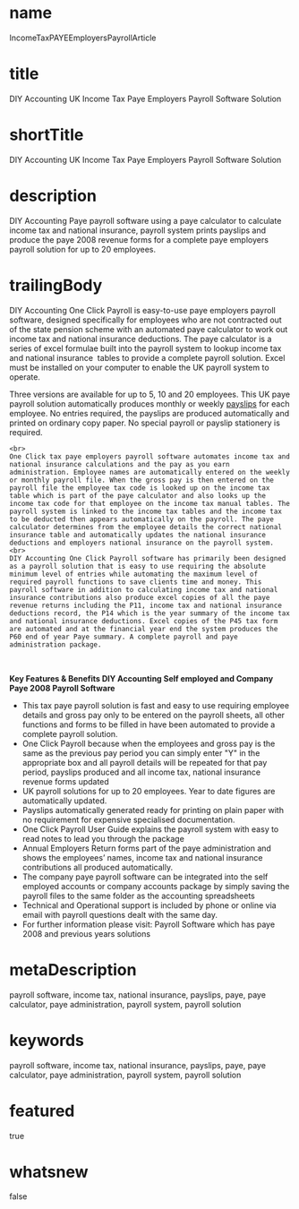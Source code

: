 # name
IncomeTaxPAYEEmployersPayrollArticle

# title
DIY Accounting UK Income Tax Paye Employers Payroll Software Solution

# shortTitle
DIY Accounting UK Income Tax Paye Employers Payroll Software Solution

# description
<p>DIY Accounting Paye payroll software using a paye calculator to calculate income tax and national insurance, payroll system prints payslips and produce the paye 2008 revenue forms for a complete paye employers payroll solution for up to 20 employees.</p>

# trailingBody
<p>
    <span>DIY Accounting One Click Payroll is easy-to-use paye employers payroll software, designed specifically for employees who are not contracted out of the state pension scheme with an automated paye calculator to work out income tax and national insurance deductions. The paye calculator is a series of excel formulae built into the payroll system to lookup income tax and national insurance &nbsp;tables to provide a complete payroll solution. Excel must be installed on your computer to enable the UK payroll system to operate.</span>
</p>
<p>
    Three versions are available for up to 5, 10 and 20 employees. This UK paye payroll solution automatically produces monthly or weekly <a href="product.html?product=PayslipProduct">payslips</a> for each employee. No entries required, the payslips are produced automatically and printed on ordinary copy paper. No special payroll or payslip stationery is required.
    <br>
     
    <br>
    One Click tax paye employers payroll software automates income tax and national insurance calculations and the pay as you earn administration. Employee names are automatically entered on the weekly or monthly payroll file. When the gross pay is then entered on the payroll file the employee tax code is looked up on the income tax table which is part of the paye calculator and also looks up the income tax code for that employee on the income tax manual tables. The payroll system is linked to the income tax tables and the income tax to be deducted then appears automatically on the payroll. The paye calculator determines from the employee details the correct national insurance table and automatically updates the national insurance deductions and employers national insurance on the payroll system.
    <br>
    DIY Accounting One Click Payroll software has primarily been designed as a payroll solution that is easy to use requiring the absolute minimum level of entries while automating the maximum level of required payroll functions to save clients time and money. This payroll software in addition to calculating income tax and national insurance contributions also produce excel copies of all the paye revenue returns including the P11, income tax and national insurance deductions record, the P14 which is the year summary of the income tax and national insurance deductions. Excel copies of the P45 tax form are automated and at the financial year end the system produces the P60 end of year Paye summary. A complete payroll and paye administration package.
</p>
<p>&nbsp;</p>
<p>
    <strong>Key Features &amp; Benefits DIY Accounting Self employed and Company Paye 2008 Payroll Software</strong>
</p>
<ul>
    <li>This tax paye payroll solution is fast and easy to use requiring employee details and gross pay only to be entered on the payroll sheets, all other functions and forms to be filled in have been automated to provide a complete payroll solution.</li>
    <li>One Click Payroll because when the employees and gross pay is the same as the previous pay period you can simply enter "Y" in the appropriate box and all payroll details will be repeated for that pay period, payslips produced and all income tax, national insurance revenue forms updated</li>
    <li>UK payroll solutions for up to 20 employees. Year to date figures are automatically updated.</li>
    <li>Payslips automatically generated ready for printing on plain paper with no requirement for expensive specialised documentation.</li>
    <li>One Click Payroll User Guide explains the payroll system with easy to read notes to lead you through the package</li>
    <li>Annual Employers Return forms part of the paye administration and shows the employees&rsquo; names, income tax and national insurance contributions all produced automatically.</li>
    <li>The company paye payroll software can be integrated into the self employed accounts or company accounts package by simply saving the payroll files to the same folder as the accounting spreadsheets</li>
    <li>Technical and Operational support is included by phone or online via email with payroll questions dealt with the same day.</li>
    <li>For further information please visit: Payroll Software which has paye 2008 and previous years solutions</li>
</ul>


# metaDescription
 payroll software, income tax, national insurance, payslips, paye, paye calculator, paye administration, payroll system, payroll solution

# keywords
 payroll software, income tax, national insurance, payslips, paye, paye calculator, paye administration, payroll system, payroll solution

# featured
true

# whatsnew
false
